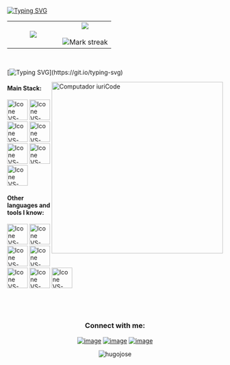 [![Typing SVG](https://readme-typing-svg.herokuapp.com?color=D0D0D0&size=35&center=true&vCenter=true&width=1000&lines=Welcome+to+my+GitHub+profile!;My+name+is+Hugo+José;I'm+a+Front-End+Developer)](https://git.io/typing-svg)

<p align="center">
<table align="center">
<tr border="none">
<td width="50%" align="center">
  
 
   <img  align="center"  src="https://github-readme-stats.vercel.app/api/top-langs/?username=hugojose2505&layout=donut&theme=dark&hide_border=false&no-bg=true&no-frame=true&langs_count=10"/>
 
</td>

<td width="50%" align="center">
 <img  align="center"  src="https://github-readme-stats.vercel.app/api?username=hugojose2505&theme=dark&layout=donut-vertical&show_icons=true&count_private=true" />
  <br></br>
 
   <img  title="🔥 Get streak stats for your profile at git.io/streak-stats" alt="Mark streak" src="https://github-readme-streak-stats.herokuapp.com/?user=hugojose2505&theme=dark&hide_border=false" /> 
  </td>
</tr>
</table>

</p>      
<!--- stats (end) -->
<br>

[![Typing SVG](https://readme-typing-svg.herokuapp.com?color=D0D0D0&size=35&center=true&vCenter=true&width=1000&lines=Languages!;and+Tolls!;)](https://git.io/typing-svg)


<img src="https://user-images.githubusercontent.com/74038190/212749447-bfb7e725-6987-49d9-ae85-2015e3e7cc41.gif" min-width="400px" max-width="400px" width="400px" align="right" margin-right="8px" alt="Computador iuriCode">

#### Main Stack:
  [<img height="48px" width="48px" alt="Icone VS-Code" src="https://skillicons.dev/icons?i=react"/>](https://react.dev/)
  [<img height="48px" width="48px" alt="Icone VS-Code" src="https://skillicons.dev/icons?i=js"/>](https://developer.mozilla.org/en-US/docs/Web/JavaScript)
  [<img height="48px" width="48px" alt="Icone VS-Code" src="https://skillicons.dev/icons?i=ts"/>](https://developer.mozilla.org/en-US/docs/Web/CSS)
  [<img height="48px" width="48px" alt="Icone VS-Code" src="https://skillicons.dev/icons?i=tailwind"/>](https://react.dev/)
  [<img height="48px" width="48px" alt="Icone VS-Code" src="https://skillicons.dev/icons?i=html"/>](https://developer.mozilla.org/en-US/docs/Web/HTML)
  [<img height="48px" width="48px" alt="Icone VS-Code" src="https://skillicons.dev/icons?i=css"/>](https://developer.mozilla.org/en-US/docs/Web/CSS)
  [<img height="48px" width="48px" alt="Icone VS-Code" src="https://skillicons.dev/icons?i=nodejs"/>](https://developer.mozilla.org/en-US/docs/Web/CSS)

#### Other languages and tools I know:
  [<img height="48px" width="48px" alt="Icone VS-Code" src="https://skillicons.dev/icons?i=mysql"/>](https://www.mysql.com/)
  [<img height="48px" width="48px" alt="Icone VS-Code" src="https://skillicons.dev/icons?i=c"/>](https://www.learn-c.org/)
  [<img height="48px" width="48px" alt="Icone VS-Code" src="https://skillicons.dev/icons?i=vscode"/>](https://www.learn-c.org/)
  [<img height="48px" width="48px" alt="Icone VS-Code" src="https://skillicons.dev/icons?i=wordpress"/>](https://www.learn-c.org/)
  [<img height="48px" width="48px" alt="Icone VS-Code" src="https://skillicons.dev/icons?i=figma"/>](https://www.figma.com/)
  [<img height="48px" width="48px" alt="Icone VS-Code" src="https://skillicons.dev/icons?i=github"/>](https://github.com/)
  [<img height="48px" width="48px" alt="Icone VS-Code" src="https://skillicons.dev/icons?i=git"/>](https://git-scm.com/)
<br />
<br />
<br />
<br />


<h3 align="center">Connect with me:</h3>
<div align="center">

[![image](https://img.shields.io/badge/LinkedIn-0077B5?style=for-the-badge&logo=linkedin&logoColor=white)](https://www.linkedin.com/in/hugojos%C3%A92505/)
[![image](https://img.shields.io/badge/Instagram-E4405F?style=for-the-badge&logo=instagram&logoColor=white)](https://www.instagram.com/hugojose2505/)
[![image](https://img.shields.io/badge/Outlook-0078D4?style=for-the-badge&logo=microsoft-outlook&logoColor=white)](mailto:hugo.jose.terra@hotmail.com)
<p align="center"> <img src="https://komarev.com/ghpvc/?username=hugojose2505&label=Profile%20views&color=0e75b6&style=for-the-badge" alt="hugojose" /> </p>
